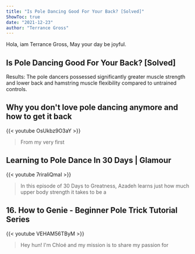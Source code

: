 ```yaml
---
title: "Is Pole Dancing Good For Your Back? [Solved]"
ShowToc: true 
date: "2021-12-23"
author: "Terrance Gross" 
---
```


Hola, iam Terrance Gross, May your day be joyful.
## Is Pole Dancing Good For Your Back? [Solved]
Results: The pole dancers possessed significantly greater muscle strength and lower back and hamstring muscle flexibility compared to untrained controls.

## Why you don't love pole dancing anymore and how to get it back
{{< youtube OsUkbz9O3aY >}}
>From my very first 

## Learning to Pole Dance In 30 Days | Glamour
{{< youtube 7riraliQmaI >}}
>In this episode of 30 Days to Greatness, Azadeh learns just how much upper body strength it takes to be a 

## 16. How to Genie - Beginner Pole Trick Tutorial Series
{{< youtube VEHAM56TByM >}}
>Hey hun! I'm Chloé and my mission is to share my passion for 

